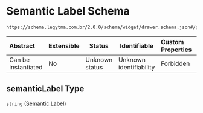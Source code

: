 # Semantic Label Schema

```txt
https://schema.legytma.com.br/2.0.0/schema/widget/drawer.schema.json#/properties/semanticLabel
```




| Abstract            | Extensible | Status         | Identifiable            | Custom Properties | Additional Properties | Access Restrictions | Defined In                                                                         |
| :------------------ | ---------- | -------------- | ----------------------- | :---------------- | --------------------- | ------------------- | ---------------------------------------------------------------------------------- |
| Can be instantiated | No         | Unknown status | Unknown identifiability | Forbidden         | Allowed               | none                | [drawer.schema.json\*](../schema/widget/drawer.schema.json) |

## semanticLabel Type

`string` ([Semantic Label](drawer-properties-semantic-label.md))
